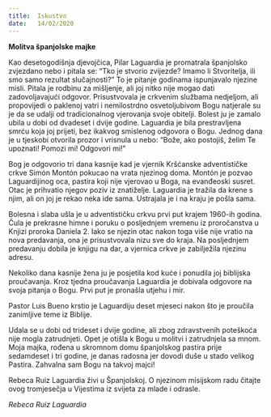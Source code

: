 ```yaml
---
title:  Iskustvo
date:   14/02/2020
---
```


**Molitva španjolske majke**

Kao desetogodišnja djevojčica, Pilar Laguardia je promatrala španjolsko zvjezdano nebo i pitala se: “Tko je stvorio zvijezde? Imamo li Stvoritelja, ili smo samo rezultat slučajnosti?” To je pitanje godinama ispunjavalo njezine misli. Pitala je rodbinu za mišljenje, ali joj nitko nije mogao dati zadovoljavajući odgovor. Prisustvovala je crkvenim službama nedjeljom, ali propovijedi o paklenoj vatri i nemilostrdno osvetoljubivom Bogu natjerale su je da se udalji od tradicionalnog vjerovanja svoje obitelji. Bolest ju je zamalo ubila u dobi od dvadeset i dvije godine. Laguardia je bila prestravljena smrću koja joj prijeti, bez ikakvog smislenog odgovora o Bogu.
Jednog dana je u tjeskobi otvorila prozor i vrisnula u nebo: “Bože, ako postojiš, želim Te upoznati! Pomozi mi! Odgovori mi!”

Bog je odgovorio tri dana kasnije kad je vjernik Kršćanske adventističke crkve Simón Montón pokucao na vrata njezinog doma. Montón je pozvao Laguardijinog oca, pastira koji nije vjerovao u Boga, na evanđeoski susret. Otac je prihvatio njegov poziv iz znatiželje. Laguardia je tražila da krene s njim, ali on joj je rekao neka ide sama. Ustrajala je i na kraju je pošla sama.

Bolesna i slaba ušla je u adventističku crkvu prvi put krajem 1960-ih godina. Čula je prekrasne himne i poruku o posljednjem vremenu iz proročanstva u Knjizi proroka Daniela 2. Iako se njezin otac nakon toga više nije vratio na nova predavanja, ona je prisustvovala nizu sve do kraja. Na posljednjem predavanju dobila je knjigu na dar, a vjernica crkve je zabilježila njezinu adresu.

Nekoliko dana kasnije žena ju je posjetila kod kuće i ponudila joj biblijska proučavanja. Kroz tjedna proučavanja Laguardia je dobivala odgovore na svoja pitanja o Bogu. Prvi put je pronašla utjehu i mir.

Pastor Luis Bueno krstio je Laguardiju deset mjeseci nakon što je proučila zanimljive teme iz Biblije.

Udala se u dobi od trideset i dvije godine, ali zbog zdravstvenih poteškoća nije mogla zatrudnjeti. Opet je otišla k Bogu u molitvi i zatrudnjela sa mnom. Moja majka, rođena u skromnom domu španjolskog pastira prije sedamdeset i tri godine, je danas radosna jer dovodi duše u stado velikog Pastira. Zahvalna sam Bogu na takvoj majci!

Rebeca Ruiz Laguardia živi u Španjolskoj. O njezinom misijskom radu čitajte ovog tromjesečja u Vijestima iz svijeta za mlade i odrasle.

*Rebeca Ruiz Laguardia*
